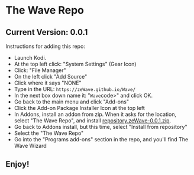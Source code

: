 # The Wave Repo
## Current Version: 0.0.1

Instructions for adding this repo:


<p align="left">
  <ul>
    <li>Launch Kodi.</li>
    <li>At the top left click: "System Settings" (Gear Icon)</li>
    <li>Click: "File Manager"</li>    
    <li>On the left click "Add Source"</li>
    <li>Click where it says "NONE"</li>
    <li>Type in the URL: <code>https://zeWave.github.io/Wave/</code> </li>
    <li>In the next box down name it: "<code>Wave</code>code>" and click OK.</li>
    <li>Go back to the main menu and click "Add-ons"</li>
    <li>Click the Add-on Package Installer Icon at the top left</li>
    <li>In Addons, install an addon from zip.  When it asks for the location, select "The Wave Repo", and install <a href="https://zeWave.github.io/Wave/repository.zeWave-0.0.1.zip">repository.zeWave-0.0.1.zip</a>.</li>
    <li>Go back to Addons install, but this time, select "Install from repository"</li>
    <li>Select the "The Wave Repo"</li>
    <li>Go into the "Programs add-ons" section in the repo, and you'll find The Wave Wizard</li>
  </ul>
</p>

## Enjoy!
